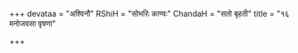 +++
devataa = "अश्विनौ"
RShiH = "सोभरिः काण्वः"
ChandaH = "सतो बृहती"
title = "१६ मनोजवसा वृषणा"

+++

